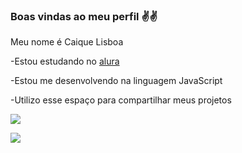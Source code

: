 ### Boas vindas ao meu perfil ✌✌

Meu nome é Caique Lisboa

-Estou estudando no [alura](https://www.alura.com.br)

-Estou me desenvolvendo na linguagem JavaScript

 -Utilizo esse espaço para compartilhar meus projetos 

![](https://media1.tenor.com/m/PbxvKgSWVsUAAAAd/trent-alexander-arnold-alexander-arnold.gif)

![](https://media1.tenor.com/m/PbxvKgSWVsUAAAAd/trent-alexander-arnold-alexander-arnold.gif)
